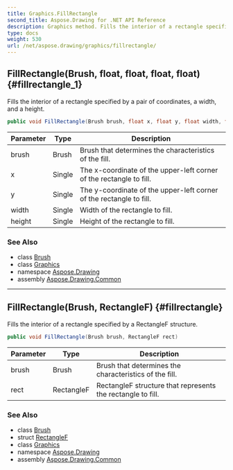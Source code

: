 ```yaml
---
title: Graphics.FillRectangle
second_title: Aspose.Drawing for .NET API Reference
description: Graphics method. Fills the interior of a rectangle specified by a pair of coordinates a width and a height
type: docs
weight: 530
url: /net/aspose.drawing/graphics/fillrectangle/
---
```

## FillRectangle(Brush, float, float, float, float) {#fillrectangle_1}

Fills the interior of a rectangle specified by a pair of coordinates, a width, and a height.

```csharp
public void FillRectangle(Brush brush, float x, float y, float width, float height)
```

| Parameter | Type | Description |
| --- | --- | --- |
| brush | Brush | Brush that determines the characteristics of the fill. |
| x | Single | The x-coordinate of the upper-left corner of the rectangle to fill. |
| y | Single | The y-coordinate of the upper-left corner of the rectangle to fill. |
| width | Single | Width of the rectangle to fill. |
| height | Single | Height of the rectangle to fill. |

### See Also

* class [Brush](../../brush/)
* class [Graphics](../)
* namespace [Aspose.Drawing](../../graphics/)
* assembly [Aspose.Drawing.Common](../../../)

---

## FillRectangle(Brush, RectangleF) {#fillrectangle}

Fills the interior of a rectangle specified by a RectangleF structure.

```csharp
public void FillRectangle(Brush brush, RectangleF rect)
```

| Parameter | Type | Description |
| --- | --- | --- |
| brush | Brush | Brush that determines the characteristics of the fill. |
| rect | RectangleF | RectangleF structure that represents the rectangle to fill. |

### See Also

* class [Brush](../../brush/)
* struct [RectangleF](../../rectanglef/)
* class [Graphics](../)
* namespace [Aspose.Drawing](../../graphics/)
* assembly [Aspose.Drawing.Common](../../../)


